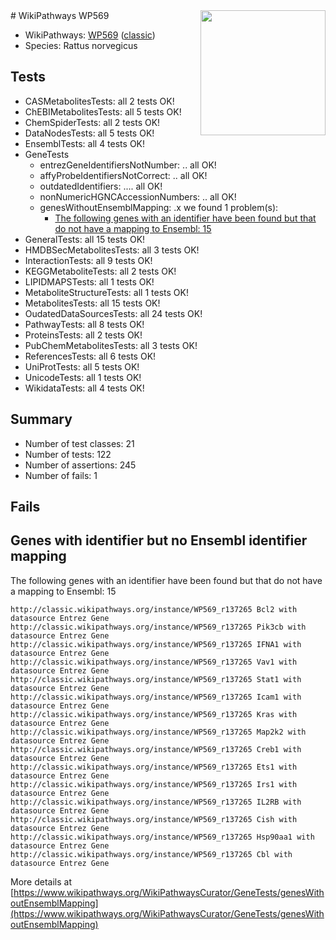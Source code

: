 <img style="float: right; width: 200px" src="https://upload.wikimedia.org/wikipedia/commons/thumb/8/83/Wplogo_with_text_500.png/640px-Wplogo_with_text_500.png" />
# WikiPathways WP569

* WikiPathways: [WP569](https://wikipathways.org/pathways/WP569) ([classic](https://classic.wikipathways.org/instance/WP569))
* Species: Rattus norvegicus
## Tests
* CASMetabolitesTests: all 2 tests OK!
* ChEBIMetabolitesTests: all 5 tests OK!
* ChemSpiderTests: all 2 tests OK!
* DataNodesTests: all 5 tests OK!
* EnsemblTests: all 4 tests OK!
* GeneTests
    * entrezGeneIdentifiersNotNumber: .. all OK!
    * affyProbeIdentifiersNotCorrect: .. all OK!
    * outdatedIdentifiers: .... all OK!
    * nonNumericHGNCAccessionNumbers: .. all OK!
    * genesWithoutEnsemblMapping: .x we found 1 problem(s):
        * [The following genes with an identifier have been found but that do not have a mapping to Ensembl: 15](#c4e54312)
* GeneralTests: all 15 tests OK!
* HMDBSecMetabolitesTests: all 3 tests OK!
* InteractionTests: all 9 tests OK!
* KEGGMetaboliteTests: all 2 tests OK!
* LIPIDMAPSTests: all 1 tests OK!
* MetaboliteStructureTests: all 1 tests OK!
* MetabolitesTests: all 15 tests OK!
* OudatedDataSourcesTests: all 24 tests OK!
* PathwayTests: all 8 tests OK!
* ProteinsTests: all 2 tests OK!
* PubChemMetabolitesTests: all 3 tests OK!
* ReferencesTests: all 6 tests OK!
* UniProtTests: all 5 tests OK!
* UnicodeTests: all 1 tests OK!
* WikidataTests: all 4 tests OK!


## Summary

* Number of test classes: 21
* Number of tests: 122
* Number of assertions: 245
* Number of fails: 1

## Fails

<a name="c4e54312" />

## Genes with identifier but no Ensembl identifier mapping

The following genes with an identifier have been found but that do not have a mapping to Ensembl: 15
```
http://classic.wikipathways.org/instance/WP569_r137265 Bcl2 with datasource Entrez Gene
http://classic.wikipathways.org/instance/WP569_r137265 Pik3cb with datasource Entrez Gene
http://classic.wikipathways.org/instance/WP569_r137265 IFNA1 with datasource Entrez Gene
http://classic.wikipathways.org/instance/WP569_r137265 Vav1 with datasource Entrez Gene
http://classic.wikipathways.org/instance/WP569_r137265 Stat1 with datasource Entrez Gene
http://classic.wikipathways.org/instance/WP569_r137265 Icam1 with datasource Entrez Gene
http://classic.wikipathways.org/instance/WP569_r137265 Kras with datasource Entrez Gene
http://classic.wikipathways.org/instance/WP569_r137265 Map2k2 with datasource Entrez Gene
http://classic.wikipathways.org/instance/WP569_r137265 Creb1 with datasource Entrez Gene
http://classic.wikipathways.org/instance/WP569_r137265 Ets1 with datasource Entrez Gene
http://classic.wikipathways.org/instance/WP569_r137265 Irs1 with datasource Entrez Gene
http://classic.wikipathways.org/instance/WP569_r137265 IL2RB with datasource Entrez Gene
http://classic.wikipathways.org/instance/WP569_r137265 Cish with datasource Entrez Gene
http://classic.wikipathways.org/instance/WP569_r137265 Hsp90aa1 with datasource Entrez Gene
http://classic.wikipathways.org/instance/WP569_r137265 Cbl with datasource Entrez Gene
```

More details at [https://www.wikipathways.org/WikiPathwaysCurator/GeneTests/genesWithoutEnsemblMapping](https://www.wikipathways.org/WikiPathwaysCurator/GeneTests/genesWithoutEnsemblMapping)

